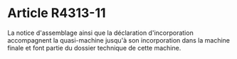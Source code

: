 # Article R4313-11

La notice d'assemblage ainsi que la déclaration d'incorporation accompagnent la quasi-machine jusqu'à son incorporation dans la machine finale et font partie du dossier technique de cette machine.